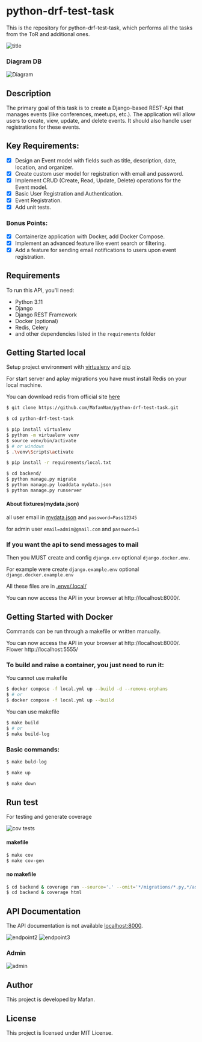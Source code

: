# python-drf-test-task

This is the repository for python-drf-test-task, which performs all the tasks from the ToR and additional ones.

![title](https://github.com/MafanNam/python-drf-test-task/blob/dev-0.0.1/screanshots/1.gif)

### Diagram DB

![Diagram](https://github.com/MafanNam/python-drf-test-task/blob/dev-0.0.1/screanshots/diagramDB.svg)

## Description

The primary goal of this task is to create a Django-based REST-Api that manages
events (like conferences, meetups, etc.). The application will allow users to create,
view, update, and delete events. It should also handle user registrations for these
events.

## Key Requirements:

- [x] Design an Event model with fields such as title, description, date, location,
  and organizer.
- [x] Create custom user model for registration with email and
  password.
- [x] Implement CRUD (Create, Read, Update, Delete) operations for the Event
  model.
- [x] Basic User Registration and Authentication.
- [x] Event Registration.
- [x] Add unit tests.

### Bonus Points:

- [x] Containerize application with Docker, add Docker Compose.
- [x] Implement an advanced feature like event search or filtering.
- [x] Add a feature for sending email notifications to users upon event registration.

## Requirements

To run this API, you'll need:

- Python 3.11
- Django
- Django REST Framework
- Docker (optional)
- Redis, Celery
- and other dependencies listed in the `requirements` folder

## Getting Started local

Setup project environment with [virtualenv](https://virtualenv.pypa.io) and [pip](https://pip.pypa.io).

For start server and aplay migrations you have must install Redis on your local machine.

You can download redis from official site [here](https://redis.io/docs/latest/operate/oss_and_stack/install/install-redis/install-redis-on-windows/)


```bash
$ git clone https://github.com/MafanNam/python-drf-test-task.git

$ cd python-drf-test-task

$ pip install virtualenv
$ python -m virtualenv venv
$ source venv/bin/activate
$ # or windows
$ .\venv\Scripts\activate

$ pip install -r requirements/local.txt

$ cd backend/
$ python manage.py migrate
$ python manage.py loaddata mydata.json
$ python manage.py runserver
```

#### About fixtures(mydata.json)

all user email in [mydata.json](backend/mydata.json) and `password=Pass12345`

for admin user `email=admin@gmail.com` and `password=1`

### If you want the api to send messages to mail

Then you MUST create and config `django.env` optional `django.docker.env`.

For example were create `django.example.env` optional `django.docker.example.env`

All these files are in [.envs/.local/](.envs/.local/)

You can now access the API in your browser at http://localhost:8000/.

## Getting Started with Docker

Commands can be run through a makefile or written manually.

You can now access the API in your browser at http://localhost:8000/. Flower http://localhost:5555/

### To build and raise a container, you just need to run it:

You cannot use makefile

```bash
$ docker compose -f local.yml up --build -d --remove-orphans
$ # or
$ docker compose -f local.yml up --build
```

You can use makefile

```bash
$ make build
$ # or
$ make build-log
```

### Basic commands:

```bash
$ make buld-log

$ make up

$ make down
```

## Run test

For testing and generate coverage

![cov tests](https://github.com/MafanNam/python-drf-test-task/blob/dev-0.0.1/screanshots/test_cov.png)

#### makefile

```bash
$ make cov
$ make cov-gen
```

#### no makefile

```bash
$ cd backend & coverage run --source='.' --omit='*/migrations/*.py,*/asgi.py,*/wsgi.py,*/manage.py' manage.py test
$ cd backend & coverage html
```

## API Documentation

The API documentation is not available [localhost:8000](http://localhost:8000).

![endpoint2](https://github.com/MafanNam/python-drf-test-task/blob/dev-0.0.1/screanshots/2.gif)
![endpoint3](https://github.com/MafanNam/python-drf-test-task/blob/dev-0.0.1/screanshots/3.gif)

### Admin

![admin](https://github.com/MafanNam/python-drf-test-task/blob/dev-0.0.1/screanshots/4.gif)

## Author

This project is developed by Mafan.

## License

This project is licensed under MIT License.
